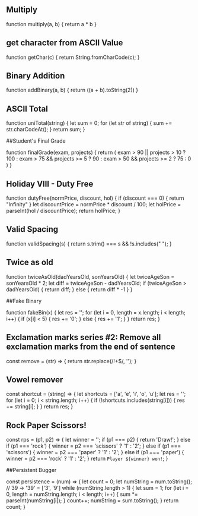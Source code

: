 ## Multiply
function multiply(a, b) {
    return a * b
}

## get character from ASCII Value

function getChar(c) {
    return String.fromCharCode(c);
}

## Binary Addition

function addBinary(a, b) {
    return ((a + b).toString(2))
}

## ASCII Total
function uniTotal(string) {
    let sum = 0;
    for (let str of string) {
        sum += str.charCodeAt();
    }
    return sum;
}

##Student's Final Grade

function finalGrade(exam, projects) {
    return (
        exam > 90 || projects > 10 ? 100 :
            exam > 75 && projects >= 5 ? 90 :
                exam > 50 && projects >= 2 ? 75 : 0
    )
}

## Holiday VIII - Duty Free

function dutyFree(normPrice, discount, hol) {
    if (discount === 0) {
        return "Infinity"
    }
    let discountPrice = normPrice * discount / 100;
    let holPrice = parseInt(hol / discountPrice);
    return holPrice;
}

## Valid Spacing

function validSpacing(s) {
    return s.trim() === s && !s.includes("  ");
}

## Twice as old

function twiceAsOld(dadYearsOld, sonYearsOld) {
    let twiceAgeSon = sonYearsOld * 2;
    let diff = twiceAgeSon - dadYearsOld;
    if (twiceAgeSon > dadYearsOld) {
        return diff;
    } else {
        return diff * -1
    }
}

##Fake Binary

function fakeBin(x) {
    let res = '';
    for (let i = 0, length = x.length; i < length; i++) {
        if (x[i] < 5) {
            res += '0';
        } else {
            res += '1';
        }
    }
    return res;
}

## Exclamation marks series #2: Remove all exclamation marks from the end of sentence

const remove = (str) => {
    return str.replace(/!+$/, '');
}

## Vowel remover

const shortcut = (string) => {
    let shortcuts = ['a', 'e', 'i', 'o', 'u'];
    let res = '';
    for (let i = 0; i < string.length; i++) {
        if (!shortcuts.includes(string[i])) {
            res += string[i];
        }
    }
    return res;
}

## Rock Paper Scissors!

const rps = (p1, p2) => {
    let winner = '';
    if (p1 === p2) {
        return 'Draw!';
    } else if (p1 === 'rock') {
        winner = p2 === 'scissors' ? '1' : '2';
    } else if (p1 === 'scissors') {
        winner = p2 === 'paper' ? '1' : '2';
    } else if (p1 === 'paper') {
        winner = p2 === 'rock' ? '1' : '2';
    }
    return `Player ${winner} won!`;
}

##Persistent Bugger

const persistence = (num) => {
    let count = 0;
    let numString = num.toString(); // 39 -> '39' = ['3', '9'] 
    while (numString.length > 1) {
        let sum = 1;
        for (let i = 0, length = numString.length; i < length; i++) {
            sum *= parseInt(numString[i]);
        }
        count++;
        numString = sum.toString();
    }
    return count;
}
